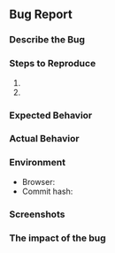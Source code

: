 ## Bug Report

### Describe the Bug
<!-- Example: "When clicking the 'Save' button in the user profile, the application freezes and no data is saved" -->

### Steps to Reproduce
1.
2. 

### Expected Behavior
<!-- The data should be saved after clicking the 'Save' button -->

### Actual Behavior
<!-- The data is not saved -->

### Environment
<!-- The version of deployed website is logged in the console -->
- Browser: 
- Commit hash:

### Screenshots
<!-- If applicable, add screenshots to help explain the problem,  please describe the viewport's size -->

### The impact of the bug
<!-- Please assess what's the impact of the bug on the whole project -->
